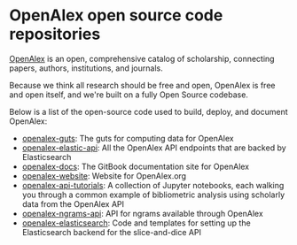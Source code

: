 # OpenAlex open source code repositories

[OpenAlex](https://openalex.org) is an open, comprehensive catalog of scholarship, connecting papers, authors, institutions, and journals. 

Because we think all research should be free and open, OpenAlex is free and open itself, and we're built on a fully Open Source codebase.

Below is a list of the open-source code used to build, deploy, and document OpenAlex:

- [openalex-guts](https://github.com/ourresearch/openalex-guts): The guts for computing data for OpenAlex
- [openalex-elastic-api](https://github.com/ourresearch/openalex-elastic-api): All the OpenAlex API endpoints that are backed by Elasticsearch 
- [openalex-docs](https://github.com/ourresearch/openalex-docs): The GitBook documentation site for OpenAlex 
- [openalex-website](https://github.com/ourresearch/openalex-website): Website for OpenAlex.org
- [openalex-api-tutorials](https://github.com/ourresearch/openalex-api-tutorials): A collection of Jupyter notebooks, each walking you through a common example of bibliometric analysis using scholarly data from the OpenAlex API
- [openalex-ngrams-api](https://github.com/ourresearch/openalex-ngrams-api): API for ngrams available through OpenAlex
- [openalex-elasticsearch](https://github.com/ourresearch/openalex-elasticsearch): Code and templates for setting up the Elasticsearch backend for the slice-and-dice API 
